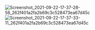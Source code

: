 
![Screenshot_2021-09-22-17-37-28-56_262f401a2fa2b69c3c528473ea67d45c](https://user-images.githubusercontent.com/62516213/134347719-f3e2bb37-383c-4506-ab7c-db14fa82e827.jpg)
![Screenshot_2021-09-22-17-37-33-11_262f401a2fa2b69c3c528473ea67d45c](https://user-images.githubusercontent.com/62516213/134347738-45f28302-22de-4afb-a662-e7bde81c7d23.jpg)
